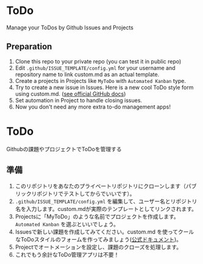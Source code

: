 # ToDo
Manage your ToDos by Github Issues and Projects


## Preparation

1. Clone this repo to your private repo (you can test it in public repo)
2. Edit ``.github/ISSUE_TEMPLATE/config.yml`` for your username and repository name to link custom.md as an actual template.
3. Create a projects in Projects like ``MyToDo`` with ``Automated Kanban`` type.
4. Try to create a new issue in Issues. Here is a new cool ToDo style form using custom.md. ([see official GitHub docs](https://docs.github.com/en/communities/using-templates-to-encourage-useful-issues-and-pull-requests/configuring-issue-templates-for-your-repository))
5. Set automation in Project to handle closing issues.
6. Now you don't need any more extra to-do management apps!


# ToDo
Githubの課題やプロジェクトでToDoを管理する


## 準備
1. このリポジトリをあなたのプライベートリポジトリにクローンします（パブリックリポジトリでテストしてからでいいです）。
2. ``.github/ISSUE_TEMPLATE/config.yml`` を編集して、ユーザー名とリポジトリ名を入力します。custom.mdが実際のテンプレートとしてリンクされます。
3. Projectsに「MyToDo」のような名前でプロジェクトを作成します。``Automated Kanban`` を選ぶといいでしょう。
4. Issuesで新しい課題を作成してみてください。custom.md を使ってクールなToDoスタイルのフォームを作ってみましょう([公式ドキュメント](https://docs.github.com/en/communities/using-templates-to-encourage-useful-issues-and-pull-requests/configuring-issue-templates-for-your-repository))。
5. Projectでオートメーションを設定し、課題のクローズを処理します。
6. これでもう余計なToDo管理アプリは不要！

